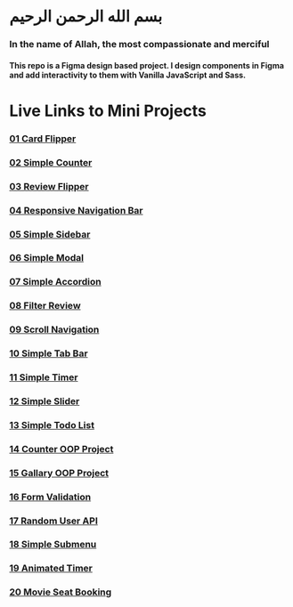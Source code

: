 # بسم الله الرحمن الرحیم

### In the name of Allah, the most compassionate and merciful

#### This repo is a Figma design based project. I design components in Figma and add interactivity to them with Vanilla JavaScript and Sass.

# Live Links to Mini Projects


### [01 Card Flipper](https://boroji.com/mini-projects/all-projects/01-card-flipper/)
### [02 Simple Counter](https://boroji.com/mini-projects/all-projects/02-simple-counter/)
### [03 Review Flipper](https://boroji.com/mini-projects/all-projects/03-review-flipper/)
### [04 Responsive Navigation Bar](https://boroji.com/mini-projects/all-projects/04-responsive-nav)
### [05 Simple Sidebar](https://boroji.com/mini-projects/all-projects/05-simple-sidebar)
### [06 Simple Modal](https://boroji.com/mini-projects/all-projects/06-simple-modal)
### [07 Simple Accordion](https://boroji.com/mini-projects/all-projects/07-simple-accordion)
### [08 Filter Review](https://boroji.com/mini-projects/all-projects/08-filter-review)
### [09 Scroll Navigation](https://boroji.com/mini-projects/all-projects/09-scroll-nav)
### [10 Simple Tab Bar](https://boroji.com/mini-projects/all-projects/10-simple-tab)
### [11 Simple Timer](https://boroji.com/mini-projects/all-projects/11-simple-timer)
### [12 Simple Slider](https://boroji.com/mini-projects/all-projects/12-simple-slider)
### [13 Simple Todo List](https://boroji.com/mini-projects/all-projects/13-to-do-list)
### [14 Counter OOP Project](https://boroji.com/mini-projects/all-projects/14-counter-oop)
### [15 Gallary OOP Project](https://boroji.com/mini-projects/all-projects/15-gallary-oop)
### [16 Form Validation](https://boroji.com/mini-projects/all-projects/16-form-validation)
### [17 Random User API](https://boroji.com/mini-projects/all-projects/17-random-user-API)
### [18 Simple Submenu](https://boroji.com/mini-projects/all-projects/18-simple-submenu)
### [19 Animated Timer](https://boroji.com/mini-projects/all-projects/19-animated-timer)
### [20 Movie Seat Booking](https://boroji.com/mini-projects/all-projects/20-movie-seat-booking)

